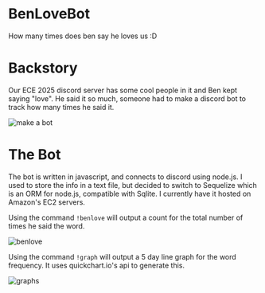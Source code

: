 # BenLoveBot
How many times does ben say he loves us :D

# Backstory
Our ECE 2025 discord server has some cool people in it and Ben kept saying "love". He said it so much, someone had to make a discord bot to track how many times he said it.

![make a bot](https://imgur.com/wMlQjtr.png)

# The Bot
The bot is written in javascript, and connects to discord using node.js. I used to store the info in a text file, but decided to switch to Sequelize which is an ORM for node.js, compatible with Sqlite. I currently have it hosted on Amazon's EC2 servers.

Using the command `!benlove` will output a count for the total number of times he said the word.

![benlove](https://imgur.com/hiWoJtO.png)

Using the command `!graph` will output a 5 day line graph for the word frequency. It uses quickchart.io's api to generate this.

![graphs](https://imgur.com/xv4cmre.png)
